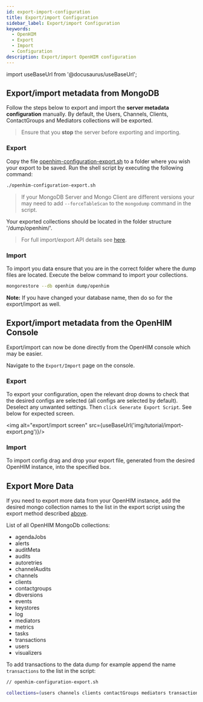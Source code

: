 ```yaml
---
id: export-import-configuration
title: Export/import Configuration
sidebar_label: Export/import Configuration
keywords:
  - OpenHIM
  - Export
  - Import
  - Configuration
description: Export/import OpenHIM configuration
---
```


import useBaseUrl from '@docusaurus/useBaseUrl';

## Export/import metadata from MongoDB

Follow the steps below to export and import the **server metadata configuration** manually. By default, the Users, Channels, Clients, ContactGroups and Mediators collections will be exported.

> Ensure that you **stop** the server before exporting and importing.

### Export

Copy the file [openhim-configuration-export.sh](https://github.com/jembi/openhim-core-js/blob/master/resources/openhim-configuration-export.sh) to a folder where you wish your export to be saved. Run the shell script by executing the following command:

```sh
./openhim-configuration-export.sh
```

> If your MongoDB Server and Mongo Client are different versions your may need to add `--forceTableScan` to the `mongodump` command in the script.

Your exported collections should be located in the folder structure '/dump/openhim/'.

> For full import/export API details see [here](../api/import-export/overview).

### Import

To import you data ensure that you are in the correct folder where the dump files are located. Execute the below command to import your collections.

```sh
mongorestore --db openhim dump/openhim
```

**Note:** If you have changed your database name, then do so for the export/import as well.

## Export/import metadata from the OpenHIM Console

Export/import can now be done directly from the OpenHIM console which may be easier.

Navigate to the `Export/Import` page on the console.

### Export

To export your configuration, open the relevant drop downs to check that the desired configs are selected (all configs are selected by default). Deselect any unwanted settings. Then `click Generate Export Script`. See below for expected screen.

<img alt="export/import screen" src={useBaseUrl('img/tutorial/import-export.png')}/>

### Import

To import config drag and drop your export file, generated from the desired OpenHIM instance, into the specified box.

## Export More Data

If you need to export more data from your OpenHIM instance, add the desired mongo collection names to the list in the export script using the export method described [above](#Export/import-metadata-from-MongoDB).

List of all OpenHIM MongoDb collections:

- agendaJobs
- alerts
- auditMeta
- audits
- autoretries
- channelAudits
- channels
- clients
- contactgroups
- dbversions
- events
- keystores
- log
- mediators
- metrics
- tasks
- transactions
- users
- visualizers

To add transactions to the data dump for example append the name `transactions` to the list in the script:

```bash
// openhim-configuration-export.sh

collections=(users channels clients contactGroups mediators transactions)
```
